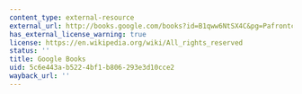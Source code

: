```yaml
---
content_type: external-resource
external_url: http://books.google.com/books?id=B1qww6NtSX4C&pg=Pafrontcover
has_external_license_warning: true
license: https://en.wikipedia.org/wiki/All_rights_reserved
status: ''
title: Google Books
uid: 5c6e443a-b522-4bf1-b806-293e3d10cce2
wayback_url: ''
---
```

